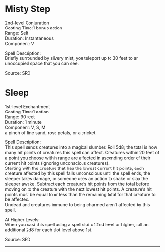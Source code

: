 # Misty Step
2nd-level Conjuration<br>
Casting Time:1 bonus action<br>
Range: Self<br>
Duration: Instantaneous<br>
Component: V

Spell Description:<br>
Briefly surrounded by silvery mist, you teleport up to 30 feet to an unoccupied space that you can see.

Source: SRD

# Sleep
1st-level Enchantment<br>
Casting Time:1 action<br>
Range: 90 feet<br>
Duration: 1 minute<br>
Component: V, S, M<br>
a pinch of fine sand, rose petals, or a cricket

Spell Description:<br>
This spell sends creatures into a magical slumber. Roll 5d8; the total is how many hit points of creatures this spell can affect. Creatures within 20 feet of a point you choose within range are affected in ascending order of their current hit points (ignoring unconscious creatures).<br>Starting with the creature that has the lowest current hit points, each creature affected by this spell falls unconscious until the spell ends, the sleeper takes damage, or someone uses an action to shake or slap the sleeper awake. Subtract each creature’s hit points from the total before moving on to the creature with the next lowest hit points. A creature’s hit points must be equal to or less than the remaining total for that creature to be affected.<br>Undead and creatures immune to being charmed aren’t affected by this spell.

At Higher Levels:<br>
When you cast this spell using a spell slot of 2nd level or higher, roll an additional 2d8 for each slot level above 1st.

Source: SRD

---